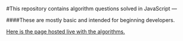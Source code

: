
#This repository contains algorithm questions solved in JavaScript —

####These are mostly basic and intended for beginning developers.

[Here is the page hosted live with the algorithms.](http://sean-smith.me/assets/portfolio/algorithms/index.html)